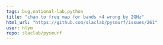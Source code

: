 ```yaml
---
tags: bug,national-lab,python
title: "chan to freq map for bands >4 wrong by 2GHz"
html_url: "https://github.com/slaclab/pysmurf/issues/261"
user: hlym
repo: slaclab/pysmurf
---
```


